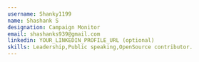```yaml
---
username: Shanky1199
name: Shashank S
designation: Campaign Monitor
email: shashanks939@gmail.com
linkedin: YOUR_LINKEDIN_PROFILE_URL (optional)
skills: Leadership,Public speaking,OpenSource contributor.
---
```


